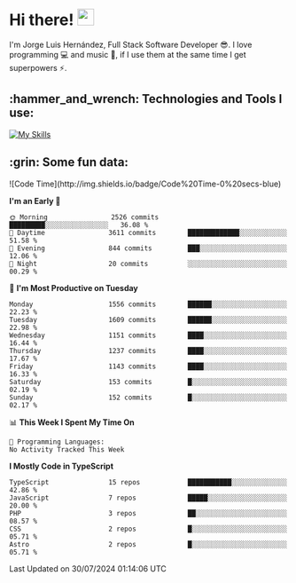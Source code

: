 <h1 align="left">
 <abc>
  <br>Hi there! <img src="https://user-images.githubusercontent.com/42378118/110234147-e3259600-7f4e-11eb-95be-0c4047144dea.gif" width="30"><br>
 </abc>
</h1>

I'm Jorge Luis Hernández, Full Stack Software Developer :sunglasses:. I love programming :computer: and music :musical_score:, if I use them at the same time I get superpowers :zap:. 


<h2 align="left">:hammer_and_wrench: Technologies and Tools I use:</h2>

[![My Skills](https://skillicons.dev/icons?i=js,ts,html,css,py,vue,react,next,nest,postgres,mysql)](https://skillicons.dev)

<h2 align="left">:grin: Some fun data:</h2>
<!--START_SECTION:waka-->
![Code Time](http://img.shields.io/badge/Code%20Time-0%20secs-blue)

**I'm an Early 🐤** 

```text
🌞 Morning                2526 commits        █████████░░░░░░░░░░░░░░░░   36.08 % 
🌆 Daytime                3611 commits        █████████████░░░░░░░░░░░░   51.58 % 
🌃 Evening                844 commits         ███░░░░░░░░░░░░░░░░░░░░░░   12.06 % 
🌙 Night                  20 commits          ░░░░░░░░░░░░░░░░░░░░░░░░░   00.29 % 
```
📅 **I'm Most Productive on Tuesday** 

```text
Monday                   1556 commits        ██████░░░░░░░░░░░░░░░░░░░   22.23 % 
Tuesday                  1609 commits        ██████░░░░░░░░░░░░░░░░░░░   22.98 % 
Wednesday                1151 commits        ████░░░░░░░░░░░░░░░░░░░░░   16.44 % 
Thursday                 1237 commits        ████░░░░░░░░░░░░░░░░░░░░░   17.67 % 
Friday                   1143 commits        ████░░░░░░░░░░░░░░░░░░░░░   16.33 % 
Saturday                 153 commits         █░░░░░░░░░░░░░░░░░░░░░░░░   02.19 % 
Sunday                   152 commits         █░░░░░░░░░░░░░░░░░░░░░░░░   02.17 % 
```


📊 **This Week I Spent My Time On** 

```text
💬 Programming Languages: 
No Activity Tracked This Week
```

**I Mostly Code in TypeScript** 

```text
TypeScript               15 repos            ███████████░░░░░░░░░░░░░░   42.86 % 
JavaScript               7 repos             █████░░░░░░░░░░░░░░░░░░░░   20.00 % 
PHP                      3 repos             ██░░░░░░░░░░░░░░░░░░░░░░░   08.57 % 
CSS                      2 repos             █░░░░░░░░░░░░░░░░░░░░░░░░   05.71 % 
Astro                    2 repos             █░░░░░░░░░░░░░░░░░░░░░░░░   05.71 % 
```




 Last Updated on 30/07/2024 01:14:06 UTC
<!--END_SECTION:waka-->
